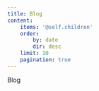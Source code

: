```yaml
---
title: Blog
content:
    items: '@self.children'
    order:
        by: date
        dir: desc
    limit: 10
    pagination: true
---
```


<p class="title">Blog</p>